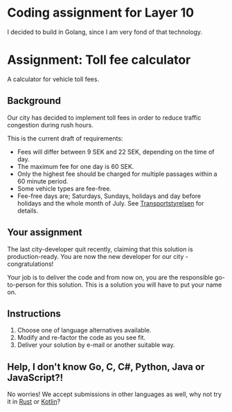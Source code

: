 # Coding assignment for Layer 10

I decided to build in Golang, since I am very fond of that technology.  

# Assignment: Toll fee calculator

A calculator for vehicle toll fees.

## Background

Our city has decided to implement toll fees in order to reduce traffic
congestion during rush hours.

This is the current draft of requirements:

- Fees will differ between 9 SEK and 22 SEK, depending on the time of day.
- The maximum fee for one day is 60 SEK.
- Only the highest fee should be charged for multiple passages within a 60
  minute period.
- Some vehicle types are fee-free.
- Fee-free days are; Saturdays, Sundays, holidays and day before holidays and
  the whole month of July. See [Transportstyrelsen][] for details.

## Your assignment

The last city-developer quit recently, claiming that this solution is
production-ready. You are now the new developer for our city - congratulations!

Your job is to deliver the code and from now on, you are the responsible
go-to-person for this solution. This is a solution you will have to put your
name on.

## Instructions

1.  Choose one of language alternatives available.
2.  Modify and re-factor the code as you see fit.
3.  Deliver your solution by e-mail or another suitable way.

## Help, I don't know Go, C, C#, Python, Java or JavaScript?!

No worries! We accept submissions in other languages as well, why not try it in
[Rust][] or [Kotlin][]?

[transportstyrelsen]: https://transportstyrelsen.se/sv/vagtrafik/Trangselskatt/Trangselskatt-i-goteborg/Tider-och-belopp-i-Goteborg/ "Trängselskatt i Göteborg - Transportstyrelsen"
[rust]: https://www.rust-lang.org/
[kotlin]: https://kotlinlang.org
